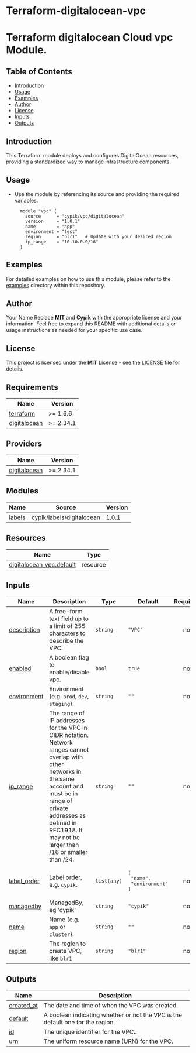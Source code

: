 # Terraform-digitalocean-vpc
# Terraform digitalocean Cloud vpc Module.

## Table of Contents

- [Introduction](#introduction)
- [Usage](#usage)
- [Examples](#examples)
- [Author](#author)
- [License](#license)
- [Inputs](#inputs)
- [Outputs](#outputs)

## Introduction
This Terraform module deploys and configures DigitalOcean resources, providing a standardized way to manage infrastructure components.

## Usage

- Use the module by referencing its source and providing the required variables.

  ```hcl
    module "vpc" {
      source      = "cypik/vpc/digitalocean"
      version     = "1.0.1"
      name        = "app"
      environment = "test"
      region      = "blr1"   # Update with your desired region
      ip_range    = "10.10.0.0/16"
    }
    ```

## Examples
For detailed examples on how to use this module, please refer to the [examples](https://github.com/cypik/terraform-digitalocean-vpc/blob/master/_example) directory within this repository.



## Author
Your Name Replace **MIT** and **Cypik** with the appropriate license and your information. Feel free to expand this README with additional details or usage instructions as needed for your specific use case.


## License
This project is licensed under the **MIT** License - see the [LICENSE](https://github.com/cypik/terraform-digitalocean-vpc/blob/master/LICENSE) file for details.

<!-- BEGIN_TF_DOCS -->
## Requirements

| Name | Version |
|------|---------|
| <a name="requirement_terraform"></a> [terraform](#requirement\_terraform) | >= 1.6.6 |
| <a name="requirement_digitalocean"></a> [digitalocean](#requirement\_digitalocean) | >= 2.34.1 |

## Providers

| Name | Version |
|------|---------|
| <a name="provider_digitalocean"></a> [digitalocean](#provider\_digitalocean) | >= 2.34.1 |

## Modules

| Name | Source | Version |
|------|--------|---------|
| <a name="module_labels"></a> [labels](#module\_labels) | cypik/labels/digitalocean | 1.0.1 |

## Resources

| Name | Type |
|------|------|
| [digitalocean_vpc.default](https://registry.terraform.io/providers/digitalocean/digitalocean/latest/docs/resources/vpc) | resource |

## Inputs

| Name | Description | Type | Default | Required |
|------|-------------|------|---------|:--------:|
| <a name="input_description"></a> [description](#input\_description) | A free-form text field up to a limit of 255 characters to describe the VPC. | `string` | `"VPC"` | no |
| <a name="input_enabled"></a> [enabled](#input\_enabled) | A boolean flag to enable/disable vpc. | `bool` | `true` | no |
| <a name="input_environment"></a> [environment](#input\_environment) | Environment (e.g. `prod`, `dev`, `staging`). | `string` | `""` | no |
| <a name="input_ip_range"></a> [ip\_range](#input\_ip\_range) | The range of IP addresses for the VPC in CIDR notation. Network ranges cannot overlap with other networks in the same account and must be in range of private addresses as defined in RFC1918. It may not be larger than /16 or smaller than /24. | `string` | `""` | no |
| <a name="input_label_order"></a> [label\_order](#input\_label\_order) | Label order, e.g. `cypik`. | `list(any)` | <pre>[<br>  "name",<br>  "environment"<br>]</pre> | no |
| <a name="input_managedby"></a> [managedby](#input\_managedby) | ManagedBy, eg 'cypik' | `string` | `"cypik"` | no |
| <a name="input_name"></a> [name](#input\_name) | Name  (e.g. `app` or `cluster`). | `string` | `""` | no |
| <a name="input_region"></a> [region](#input\_region) | The region to create VPC, like `blr1` | `string` | `"blr1"` | no |

## Outputs

| Name | Description |
|------|-------------|
| <a name="output_created_at"></a> [created\_at](#output\_created\_at) | The date and time of when the VPC was created. |
| <a name="output_default"></a> [default](#output\_default) | A boolean indicating whether or not the VPC is the default one for the region. |
| <a name="output_id"></a> [id](#output\_id) | The unique identifier for the VPC.. |
| <a name="output_urn"></a> [urn](#output\_urn) | The uniform resource name (URN) for the VPC. |
<!-- END_TF_DOCS -->